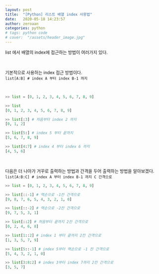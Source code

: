 ```yaml
---
layout: post
title:  "[Python] 리스트 배열 index 사용법"
date:   2020-05-18 14:23:57
author: zeroaan
categories: python
# tags: python code
# cover:  "/assets/header_image.jpg"
---
```


list 에서 배열의 index에 접근하는 방법이 여러가지 있다.

<br>

기본적으로 사용하는 index 접근 방법이다.<br>
`list[A:B] # index A 부터 index B-1 까지`

<br>

```python
>> list = [0, 1, 2, 3, 4, 5, 6, 7, 8, 9]

>> list
[0, 1, 2, 3, 4, 5, 6, 7, 8, 9]

>> list[:3] # 처음부터 index 2 까지
[0, 1, 2]

>> list[5:] # index 5 부터 끝까지
[5, 6, 7, 8, 9]

>> list[4:7] # index 4 부터 index 6 까지
[4, 5, 6]
```

<br>

다음은 더 나아가 거꾸로 출력하는 방법과 간격을 두어 출력하는 방법을 알아보겠다.<br>
`list[A:B:C] # index A 부터 index B-1 까지 C 간격으로`
```python
>> list = [0, 1, 2, 3, 4, 5, 6, 7, 8, 9]

>> list[::-1] # 역순으로 -1칸 간격으로
[9, 8, 7, 6, 5, 4, 3, 2, 1, 0]

>> list[::-2] # 역순으로 -2칸 간격으로
[9, 7, 5, 3, 1]

>> list[::2] # 처음부터 끝까지 2칸 간격으로
[0, 2, 4, 6, 8]

>> list[1::2] # index 1 부터 끝까지 2칸 간격으로
[1, 3, 5, 7, 9]

>> list[5::-1] # index 5부터 역순으로 -1 칸 간격으로
[5, 4, 3, 2, 1, 0]

>> list[3:8:2] # index 3부터 index 7까지 2칸 간격으로
[3, 5, 7]
```